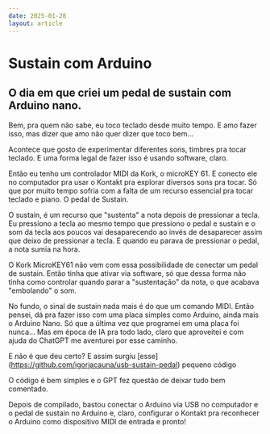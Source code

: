 ```yaml
---
date: 2025-01-28
layout: article
---
```


# Sustain com Arduino

## O dia em que criei um pedal de sustain com Arduino nano.

Bem, pra quem não sabe, eu toco teclado desde muito tempo. E amo fazer isso, mas dizer que amo não quer dizer que toco bem...

Acontece que gosto de experimentar diferentes sons, timbres pra tocar teclado. E uma forma legal de fazer isso é usando software, claro.

Então eu tenho um controlador MIDI da Kork, o microKEY 61. E conecto ele no computador pra usar o Kontakt pra explorar diversos sons pra tocar. Só que por muito tempo sofria com a falta de um recurso essencial pra tocar teclado e piano. O pedal de Sustain.

O sustain, é um recurso que "sustenta" a nota depois de pressionar a tecla. Eu pressiono a tecla ao mesmo tempo que pressiono o pedal e sustain e o som da tecla aos poucos vai desaparecendo ao invés de desaparecer assim que deixo de pressionar a tecla. E quando eu parava de pressionar o pedal, a nota sumia na hora.

O Kork MicroKEY61 não vem com essa possibilidade de conectar um pedal de sustain. Então tinha que ativar via software, só que dessa forma não tinha como controlar quando parar a "sustentação" da nota, o que acabava "embolando" o som.

No fundo, o sinal de sustain nada mais é do que um comando MIDI. Então pensei, dá pra fazer isso com uma placa simples como Arduino, ainda mais o Arduino Nano. Só que a última vez que programei em uma placa foi nunca... Mas em época de IA pra todo lado, claro que aproveitei e com ajuda do ChatGPT me aventurei por esse caminho.

E não é que deu certo? E assim surgiu \[esse]\(<https://github.com/igorjacauna/usb-sustain-pedal>) pequeno código

O código é bem simples e o GPT fez questão de deixar tudo bem comentado.

Depois de compilado, bastou conectar o Arduino via USB no computador e o pedal de sustain no Arduino e, claro, configurar o Kontakt pra reconhecer o Arduino como dispositivo MIDI de entrada e pronto!
